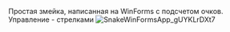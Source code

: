 Простая змейка, написанная на WinForms с подсчетом очков. Управление - стрелками
![SnakeWinFormsApp_gUYKLrDXt7](https://github.com/Zoron87/SnakeWinForms/assets/29422098/f6b1f0c4-a8d3-4072-8aa8-dda5bcd9943c)
